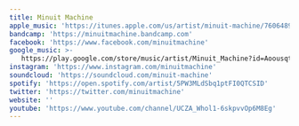 ```yaml
---
title: Minuit Machine
apple_music: 'https://itunes.apple.com/us/artist/minuit-machine/760648928'
bandcamp: 'https://minuitmachine.bandcamp.com'
facebook: 'https://www.facebook.com/minuitmachine'
google_music: >-
   https://play.google.com/store/music/artist/Minuit_Machine?id=Aoousqtugxdrp2bd5srja6huoxi
instagram: 'https://www.instagram.com/minuitmachine'
soundcloud: 'https://soundcloud.com/minuit-machine'
spotify: 'https://open.spotify.com/artist/5PW3MLdSbq1ptFI0QTCSID'
twitter: 'https://twitter.com/minuitmachine'
website: ''
youtube: 'https://www.youtube.com/channel/UCZA_Whol1-6skpvvOp6M8Eg'
---
```

